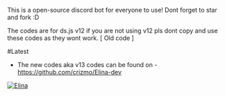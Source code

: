 This is a open-source discord bot for everyone to use! Dont forget to star and fork :D

The codes are for ds.js v12 if you are not using v12 pls dont copy and use these codes as they wont work. [ Old code ]

#Latest 
- The new codes aka v13 codes can be found on - https://github.com/crizmo/Elina-dev

[![Elina](https://images-ext-1.discordapp.net/external/cwWJ910yqrjJyBCDl80ND0lLH3vlxIqAvBbbKLq_04A/%3Fwidth%3D1200%26height%3D393/https/media.discordapp.net/attachments/862619247897477121/862925351851130900/image0.jpg)](https://dsc.gg/elina)
